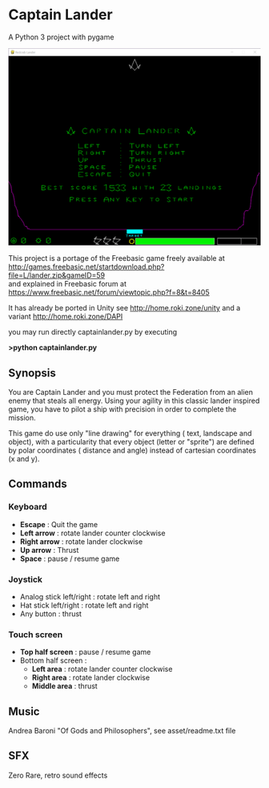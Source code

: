 
  
# Captain Lander  
  
A Python 3 project with pygame  
  
![Captain Lander](lander.png)  
  
This project is a portage of the Freebasic game freely available at http://games.freebasic.net/startdownload.php?file=L/lander.zip&gameID=59  
and explained in Freebasic forum at https://www.freebasic.net/forum/viewtopic.php?f=8&t=8405   
  
It has already be ported in Unity see http://home.roki.zone/unity and a variant http://home.roki.zone/DAPI    
  
you may run directly captainlander.py by executing  
  
**>python captainlander.py** 
## Synopsis
You are Captain Lander and you must protect the Federation from an alien enemy that steals all energy.
Using your agility in this classic lander inspired game, you have to pilot a ship with precision in order to complete the mission.

This game do use only "line drawing" for everything (  text, landscape and object), with a particularity that every object (letter or "sprite") are defined by polar coordinates ( distance and angle) instead of cartesian coordinates  (x and y).

## Commands
### Keyboard

 - **Escape** : Quit the game
 - **Left arrow**  : rotate lander counter clockwise
 - **Right arrow** : rotate lander clockwise
 - **Up arrow** : Thrust
 - **Space** : pause / resume game

### Joystick

 - Analog stick left/right : rotate left and right
 - Hat stick left/right : rotate left and right
 - Any button : thrust


### Touch screen

 - **Top half screen** : pause / resume game
 - Bottom half screen :
	 - **Left area** : rotate lander counter clockwise
	 - **Right area** : rotate lander clockwise
	 - **Middle area** : thrust

## Music 
Andrea Baroni "Of Gods and Philosophers", see asset/readme.txt file  
  
## SFX  
Zero Rare, retro sound effects
